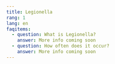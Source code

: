 ```yaml
---
title: Legionella
rang: 1
lang: en
faqitems:
  - question: What is Legionella?
    answer: More info coming soon
  - question: How often does it occur?
    answer: More info coming soon
---
```

